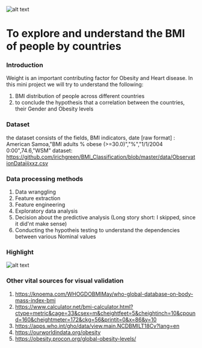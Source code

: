 ![alt text](https://media-cldnry.s-nbcnews.com/image/upload/rockcms/2021-12/211208-working-out-stock-mn-1310-55e1c7.jpg)
# To explore and understand the BMI of people by countries
### Introduction
Weight is an important contributing factor for Obesity and Heart disease. In this mini project we will try to understand the following:
1. BMI distribution of people across different countries
2. to conclude the hypothesis that a correlation between the countries, their Gender and Obesity levels

### Dataset
the dataset consists of the fields, BMI indicators, date
[raw format] : American Samoa,"BMI adults % obese (>=30.0)","%","1/1/2004 0:00",74.6,"WSM"
dataset: https://github.com/irichgreen/BMI_Classification/blob/master/data/ObservationDataiijxxz.csv

### Data processing methods
1. Data wranggling
2. Feature extraction
3. Feature engineering
4. Exploratory data analysis
5. Decision about the predictive analysis (Long story short: I skipped, since it did'nt make sense)
6. Conducting the hypotheis testing to understand the dependencies between various Nominal values

### Highlight
![alt text](https://public.tableau.com/shared/SX28BY5YF?:display_count=n&:origin=viz_share_link)

### Other vital sources for visual validation
1. https://knoema.com/WHOGDOBMIMay/who-global-database-on-body-mass-index-bmi
2. https://www.calculator.net/bmi-calculator.html?ctype=metric&cage=33&csex=m&cheightfeet=5&cheightinch=10&cpound=160&cheightmeter=172&ckg=56&printit=0&x=86&y=10
3. https://apps.who.int/gho/data/view.main.NCDBMILT18Cv?lang=en
4. https://ourworldindata.org/obesity
5. https://obesity.procon.org/global-obesity-levels/

